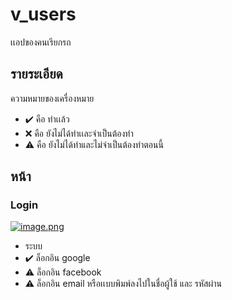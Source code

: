 # v_users

เเอปของคนเรียกรถ

## รายระเอียด

ความหมายของเครื่องหมาย

- :heavy_check_mark: คือ ทำเเล้ว
- :x: คือ ยังไม่ได้ทำเเละจำเป็นต้องทำ
- :warning: คือ ยังไม่ได้ทำและไม่จำเป็นต้องทำตอนนี้

## หน้า
### Login
[![image.png](https://i.postimg.cc/xCGTbr8Q/image.png)](https://postimg.cc/zbB19cT2)
- ระบบ
- :heavy_check_mark: ล็อกอิน google
- :warning: ล็อกอิน facebook
- :warning: ล็อกอิน email หรือเเบบพิมพ์ลงไปในชื่อผู้ใช้ และ รหัสผ่าน

